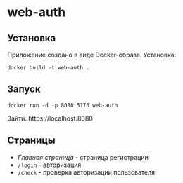 # web-auth

## Установка

Приложение создано в виде Docker-образа. Установка:

`docker build -t web-auth .`

## Запуск

`docker run -d -p 8080:5173 web-auth`

Зайти: https://localhost:8080

## Страницы

- *Главная страница* - страница регистрации
- `/login` - авторизация
- `/check` - проверка авторизации пользователя
